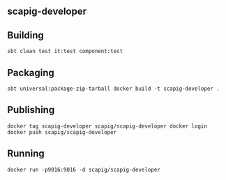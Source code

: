 ## scapig-developer

## Building
``
sbt clean test it:test component:test
``

## Packaging
``
sbt universal:package-zip-tarball
docker build -t scapig-developer .
``

## Publishing
``
docker tag scapig-developer scapig/scapig-developer
docker login
docker push scapig/scapig-developer
``

## Running
``
docker run -p9016:9016 -d scapig/scapig-developer
``
